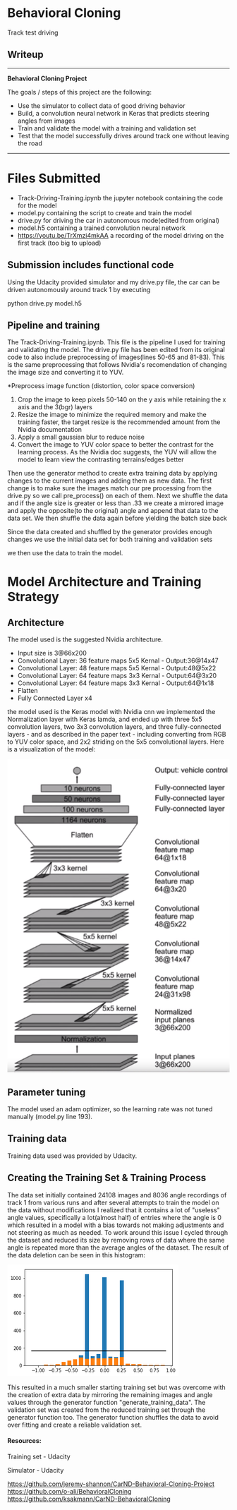 # **Behavioral Cloning** 
   Track test driving
## Writeup

---

**Behavioral Cloning Project**

The goals / steps of this project are the following:
* Use the simulator to collect data of good driving behavior
* Build, a convolution neural network in Keras that predicts steering angles from images
* Train and validate the model with a training and validation set
* Test that the model successfully drives around track one without leaving the road


[//]: # (Image References)

[image1]: ./NvidiaArch.png "Nvidia Architecture"
[image2]: ./ReducedData.png "Data Histogram"


---
# Files Submitted

* Track-Driving-Training.ipynb the jupyter notebook containing the code for the model
* model.py containing the script to create and train the model
* drive.py for driving the car in autonomous mode(edited from original)
* model.h5 containing a trained convolution neural network 
* https://youtu.be/TrXmzi4mkAA a recording of the model driving on the first track (too big to upload)


##  Submission includes functional code
Using the Udacity provided simulator and my drive.py file, the car can be driven autonomously around track 1 by executing 

python drive.py model.h5


##  Pipeline and training

The Track-Driving-Training.ipynb. This file is the pipeline I used for training and validating the model.
The drive.py file has been edited from its original code to also include preprocessing of images(lines 50-65 and 81-83). This is the same preprocessing that follows 
Nvidia's recomendation of changing the image size  and converting it to YUV.

 *Preprocess image function (distortion, color space conversion)

 1. Crop the image to keep pixels 50-140 on the y axis while retaining the x axis and the 3(bgr) layers
 2. Resize the image to minimize the required memory and make the training faster, the target resize is the recommended amount from the Nvidia documentation
 3. Apply a small gaussian blur to reduce noise
 4. Convert the image to YUV color space to better the contrast for the learning process. As the Nvidia doc suggests, the YUV will allow the model to learn view the contrasting terrains/edges better
 
  Then use the  generator method to create extra training data by applying changes to the current images and adding them as new data.
  The first change is to make sure the images match our pre processing from the drive.py so we call pre_process() on each of them.
  Next we shuffle the data and if the angle size is greater or less than .33 we create a mirrored image and apply the opposite(to the original) angle and append that data to the data set. We then shuffle the data again before yielding the batch size back
  
  Since the data created  and shuffled by the generator provides enough changes we use the initial data set for both training and validation sets
  
  we then use the data to train the model.
 
# Model Architecture and Training Strategy

##  Architecture

The model used is the suggested Nvidia architecture.
* Input size is 3@66x200
* Convolutional Layer: 36 feature maps 5x5 Kernal - Output:36@14x47
* Convolutional Layer: 48 feature maps 5x5 Kernal - Output:48@5x22
* Convolutional Layer: 64 feature maps 3x3 Kernal - Output:64@3x20
* Convolutional Layer: 64 feature maps 3x3 Kernal - Output:64@1x18
* Flatten
* Fully Connected Layer x4

the model used is the Keras model with Nvidia cnn 
we implemented the Normalization layer with Keras lamda, and ended up with three 5x5 convolution layers, two 3x3 convolution layers, and three fully-connected layers - and as described in the paper text - including converting from RGB to YUV color space, and 2x2 striding on the 5x5 convolutional layers. 
Here is a visualization of the model:

![alt text][image1]

##  Parameter tuning

The model used an adam optimizer, so the learning rate was not tuned manually (model.py line 193).

##  Training data

Training data used was provided by Udacity.


## Creating  the Training Set & Training Process

The data set initially contained 24108 images and 8036 angle recordings of track 1 from various runs and after several attempts to train the model on the data without modifications 
I realized that it contains a lot of "useless" angle values, specifically a lot(almost half) of entries where the angle is 0 which resulted in a model with a bias towards not making adjustments
and not steering as much as needed. To work around this issue I cycled through the dataset and reduced its size by removing rows of data where the same angle is repeated more than the average angles of the dataset.
The result of the data deletion can be seen in this histogram:

![alt text][image2]


This resulted in a much smaller starting training set but was overcome with the creation of extra data by mirroring the remaining images and angle values through the generator function "generate_training_data".
The validation set was created from the reduced training set through the generator function too. The generator function shuffles the data to avoid over fitting and create a reliable validation set.


#### Resources:
Training set - Udacity

Simulator - Udacity

 https://github.com/jeremy-shannon/CarND-Behavioral-Cloning-Project https://github.com/o-ali/BehavioralCloning https://github.com/ksakmann/CarND-BehavioralCloning
